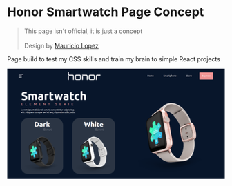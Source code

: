 # Honor Smartwatch Page Concept

> This page isn't official, it is just a concept
> <br />
> <br />
> Design by [Mauricio Lopez](https://www.figmacrush.com/smartwatch-figma-website-concept/)

Page build to test my CSS skills and train my brain to simple React projects

![Page screenshot](.github/page-screenshot.png)